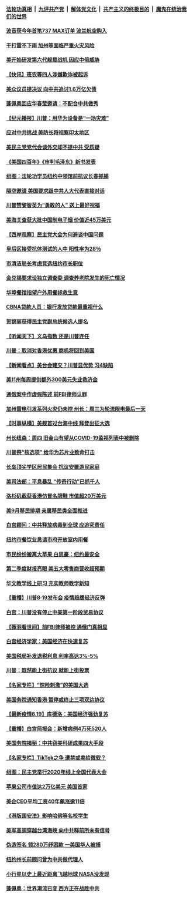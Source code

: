 ####  [法轮功真相](../../../../basic/blob/master/README.md?t=08210131) &nbsp;|&nbsp; [九评共产党](../../../../9ping.md/blob/master/README.md?t=08210131) &nbsp;|&nbsp; [解体党文化](../../../../jtdwh.md/blob/master/README.md?t=08210131)  &nbsp;|&nbsp; [共产主义的终极目的](../../../../gczydzjmd.md/blob/master/README.md?t=08210131) &nbsp;|&nbsp; [魔鬼在统治我们的世界](../../../../mgztzwmdsj.md/blob/master/README.md?t=08210131) 

#### [波音获今年首笔737 MAX订单 波兰航空购入](../pages/nsc412/n12345417.md?t=08210131) 

#### [干打雷不下雨 加州等面临严重火灾风险](../pages/nsc412/n12345800.md?t=08210131) 

#### [美开始研发第六代舰载战机 因应中俄威胁](../pages/nsc412/n12345742.md?t=08210131) 

#### [【快讯】班农等四人涉嫌欺诈被起诉](../pages/nsc412/n12345729.md?t=08210131) 

#### [美众议员提决议 向中共追讨1.6万亿欠债](../pages/nsc412/n12345637.md?t=08210131) 

#### [蓬佩奥回应华春莹邀请：不配合中共做秀](../pages/nsc412/n12345571.md?t=08210131) 

#### [【纪元播报】川普：用华为设备是“一场灾难”](../pages/nsc412/n12344860.md?t=08210131) 

#### [应对中共挑战 美防长将视察印太地区](../pages/nsc412/n12345434.md?t=08210131) 

#### [美民主党党代会谈外交却不提中共 受质疑](../pages/nsc412/n12345235.md?t=08210131) 

#### [《美国四百年》《审判毛泽东》新书发表](../pages/nsc412/n12344286.md?t=08210131) 

#### [组图：法轮功学员纽约中领馆前抗议长春抓捕](../pages/nsc412/n12342571.md?t=08210131) 

#### [隔空邀请 美国要求跟中共人大代表直接对话](../pages/nsc412/n12345010.md?t=08210131) 

#### [川普赞黎智英为“勇敢的人” 送上最好祝福](../pages/nsc412/n12344965.md?t=08210131) 

#### [美海关查获大批中国制电子烟 价值近45万美元](../pages/nsc412/n12344856.md?t=08210131) 

#### [【西岸观察】民主党大会为何避谈中国问题](../pages/nsc412/n12344199.md?t=08210131) 

#### [皇后区接受抗体测试的人中  阳性率为28％](../pages/nsc412/n12344446.md?t=08210131) 

#### [市清洁局长考虑竞选纽约市长职位](../pages/nsc412/n12344443.md?t=08210131) 

#### [金兑锡要求设独立调查委 调查养老院发生的死亡情况](../pages/nsc412/n12344440.md?t=08210131) 

#### [华埠餐馆指望户外用餐拯救生意](../pages/nsc412/n12344378.md?t=08210131) 

#### [CBNA贷款人员：银行发放贷款最重视什么](../pages/nsc412/n12344283.md?t=08210131) 

#### [贺锦丽获得民主党副总统候选人提名](../pages/nsc412/n12344361.md?t=08210131) 

#### [【听闻天下】义乌指数 还是川普连任](../pages/nsc412/n12344397.md?t=08210131) 

#### [川普：取消对香港优惠 商机将回到美国](../pages/nsc412/n12344201.md?t=08210131) 

#### [【新闻看点】美台会建交？川普显优势 习4缺陷](../pages/nsc412/n12343568.md?t=08210131) 

#### [美11州每周提供额外300美元失业救济金](../pages/nsc412/n12344005.md?t=08210131) 

#### [通俄案中作虚假陈述 前FBI律师认罪](../pages/nsc412/n12343981.md?t=08210131) 

#### [加州雷电引发系列火灾仍未控 州长：周三为轮流限电最后一天](../pages/nsc412/n12344081.md?t=08210131) 

#### [【时事纵横】美舰首过台海中线 拜登出征大选](../pages/nsc412/n12343579.md?t=08210131) 

#### [州长纽森：周四   旧金山有望从COVID-19监视列表中被删除](../pages/nsc412/n12344050.md?t=08210131) 

#### [川普祭“核选项” 给华为芯片业致命打击](../pages/nsc412/n12343377.md?t=08210131) 

#### [长岛顶尖学区居民集会  抗议安置游民家庭](../pages/nsc412/n12343925.md?t=08210131) 

#### [美司法部：平息暴乱 “传奇行动”已抓千人](../pages/nsc412/n12343932.md?t=08210131) 

#### [洛杉矶截获香港仿冒名牌鞋 市值超20万美元](../pages/nsc412/n12343957.md?t=08210131) 

#### [美9月移民排期 亲属移民类全面推进](../pages/nsc412/n12343912.md?t=08210131) 

#### [白宫顾问：中共释放病毒到全球 应追究责任](../pages/nsc412/n12343803.md?t=08210131) 

#### [纽约市餐饮业恳请市府开放室内用餐](../pages/nsc412/n12343759.md?t=08210131) 

#### [市民纷纷搬离大苹果 白思豪：纽约最安全](../pages/nsc412/n12343854.md?t=08210131) 

#### [第二季度财报亮眼 美五大零售商营收超预期](../pages/nsc412/n12343558.md?t=08210131) 

#### [华文教学线上研习 充实教师教学新知](../pages/nsc412/n12343611.md?t=08210131) 

#### [【重播】川普8·19发布会 疫情趋缓经济反弹](../pages/nsc412/n12343649.md?t=08210131) 

#### [白宫：川普没有停止中美第一阶段贸易协议](../pages/nsc412/n12343552.md?t=08210131) 

#### [【薇羽看世间】前FBI律师被控 通俄门真相显](../pages/nsc412/n12343630.md?t=08210131) 

#### [白宫经济学家：美国经济在快速复苏](../pages/nsc412/n12343550.md?t=08210131) 

#### [美国税局补发退税利息 利率高达3%-5%](../pages/nsc412/n12343289.md?t=08210131) 

#### [川普：既然能上街抗议 就能上街投票](../pages/nsc412/n12343524.md?t=08210131) 

#### [【名家专栏】“惊险刺激”的美国大选](../pages/nsc412/n12342718.md?t=08210131) 

#### [美国务院通知香港 暂停或终止三项双边协议](../pages/nsc412/n12343493.md?t=08210131) 

#### [【最新疫情8.19】库德洛：美国经济强劲复苏](../pages/nsc412/n12341064.md?t=08210131) 

#### [【重播】白宫简报会：新增病例4万死520人](../pages/nsc412/n12343274.md?t=08210131) 

#### [美国务院揭秘：中共窃美科研成果四大手段](../pages/nsc412/n12343292.md?t=08210131) 

#### [【名家专栏】TikTok之争 遭禁或卖给微软？](../pages/nsc412/n12325688.md?t=08210131) 

#### [组图：民主党举行2020年线上全国代表大会](../pages/nsc412/n12342643.md?t=08210131) 

#### [苹果公司市值达2万亿美元 美国首家](../pages/nsc412/n12343220.md?t=08210131) 

#### [美企CEO平均工资40年飙涨逾11倍](../pages/nsc412/n12343036.md?t=08210131) 

#### [《港版国安法》影响哈佛等名校学生](../pages/nsc412/n12342999.md?t=08210131) 

#### [美军高调穿越台湾海峡 向中共释前所未有信号](../pages/nsc412/n12343056.md?t=08210131) 

#### [伪造签名 领280万纾困款 一美国华人被捕](../pages/nsc412/n12340919.md?t=08210131) 

#### [纽约州长前顾问曾为中共做代理人](../pages/nsc412/n12341646.md?t=08210131) 

#### [小行星以史上最近距离飞越地球 NASA没发现](../pages/nsc412/n12342359.md?t=08210131) 

#### [蓬佩奥：世界潮流已变 西方正在战胜中共](../pages/nsc412/n12342345.md?t=08210131) 

